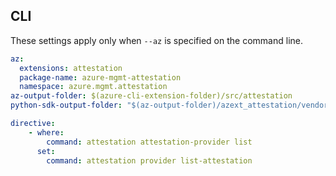 ## CLI

These settings apply only when `--az` is specified on the command line.

``` yaml $(az)
az:
  extensions: attestation
  package-name: azure-mgmt-attestation
  namespace: azure.mgmt.attestation
az-output-folder: $(azure-cli-extension-folder)/src/attestation
python-sdk-output-folder: "$(az-output-folder)/azext_attestation/vendored_sdks/attestation"

directive:
    - where:
        command: attestation attestation-provider list
      set:
        command: attestation provider list-attestation
```
